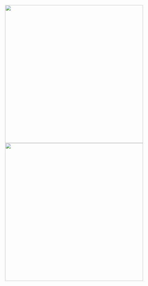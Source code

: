 <img src = "https://github.com/park-sangeun/Advanced-ANN/assets/90459890/1b1e527f-4de4-4bfa-9f31-423f1682771b" width="450">
<img src = "https://github.com/park-sangeun/Advanced-ANN/assets/90459890/ba4d4d30-81c7-4139-925a-2dca91fce135" width="450">
